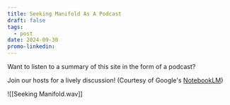 ```yaml
---
title: Seeking Manifold As A Podcast
draft: false
tags:
  - post
date: 2024-09-30
promo-linkedin:
---
```

Want to listen to a summary of this site in the form of a podcast?

Join our hosts for a lively discussion! (Courtesy of Google's [NotebookLM](https://notebooklm.google.com))

![[Seeking Manifold.wav]]
